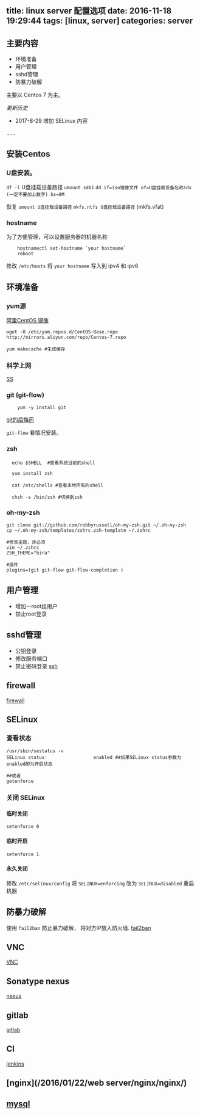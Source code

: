 title: linux server 配置选项
date: 2016-11-18 19:29:44
tags: [linux, server]
categories: server
---

## 主要内容
* 环境准备
* 用户管理
* sshd管理
* 防暴力破解

主要以 Centos 7 为主。


*更新历史*
+ 2017-8-29 增加 SELinux 内容 


......<!-- more -->

## 安装Centos
### U盘安装。
`df -l` U盘挂载设备路径 
`umount sdb1` 
`dd if=iso镜像文件 of=U盘挂载设备名称sdx (一定不要加上数字) bs=8M `

恢复
`umount U盘挂载设备路径`
`mkfs.ntfs U盘挂载设备路径`  (mkfs.vfat)

### hostname
为了方便管理，可以设置服务器的机器名称

		hostnamectl set-hostname `your hostname`
		reboot

修改 `/etc/hosts` 将 `your hostname` 写入到 ipv4 和 ipv6


## 环境准备

### yum源
[阿里CentOS 镜像](http://mirrors.aliyun.com/help/centos)

```
wget -O /etc/yum.repos.d/CentOS-Base.repo http://mirrors.aliyun.com/repo/Centos-7.repo 

yum makecache #生成缓存
```

### 科学上网
[SS](/2016/05/05/other/shadowsocks)


### git (git-flow)
		yum -y install git

[git的后悔药](/2016/05/03/devEnv/git/git/)

`git-flow` 看情况安装。


### zsh
```
  echo $SHELL  #查看系统当前的shell

  yum install zsh
  
  cat /etc/shells #查看本地所有的shell
  
  chsh -s /bin/zsh #切换到zsh
```

###  oh-my-zsh
```
git clone git://github.com/robbyrussell/oh-my-zsh.git ~/.oh-my-zsh
cp ~/.oh-my-zsh/templates/zshrc.zsh-template ~/.zshrc
  
#修改主题，非必须
vim ~/.zshrc
ZSH_THEME="bira"

#插件
plugins=(git git-flow git-flow-completion )
```

## 用户管理
* 增加一root组用户
* 禁止root登录

## sshd管理
* 公钥登录
* 修改服务端口
* 禁止密码登录
[ssh](/2016/01/26/linux/service/2-1%20sshd/)

## firewall
[firewall](http://giveme5.cc/2017/03/28/linux/Firewalld-md/)


## SELinux
### 查看状态
```
/usr/sbin/sestatus -v 
SELinux status:                 enabled ##如果SELinux status参数为enabled即为开启状态
  
##或者
getenforce
```

### 关闭 SELinux
#### 临时关闭
`setenforce 0`

#### 临时开启
`setenforce 1`

#### 永久关闭
修改 `/etc/selinux/config`
将 `SELINUX=enforcing` 改为 `SELINUX=disabled`
重启机器



## 防暴力破解
使用 `fail2ban` 防止暴力破解， 将对方IP放入防火墙.
[fail2ban](http://giveme5.cc/2017/03/28/linux/fail2ban-md/)

## VNC
[VNC](/2016/10/10/linux/vnc/)

## Sonatype nexus
[nexus](/)

## gitlab
[gitlab](/tags/gitlab/)


## CI
[jenkins](/tags/jenkins/)


## [nginx](/2016/01/22/web server/nginx/nginx/)


## [mysql](/categories/mysql/)




